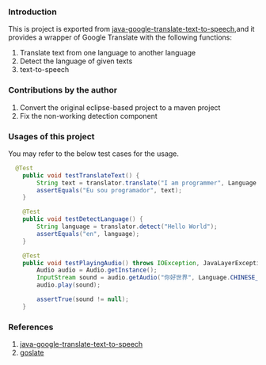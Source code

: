 ### Introduction

This is project is exported from [java-google-translate-text-to-speech](https://code.google.com/p/java-google-translate-text-to-speech/),and it provides a wrapper of Google Translate with the following functions:

1. Translate text from one language to another language
2. Detect the language of given texts
3. text-to-speech

### Contributions by the author

1. Convert the original eclipse-based project to a maven project
2. Fix the non-working detection component

### Usages of this project
You may refer to the below test cases for the usage.

```java
  @Test
    public void testTranslateText() {
        String text = translator.translate("I am programmer", Language.ENGLISH, Language.PORTUGUESE);
        assertEquals("Eu sou programador", text);
    }

    @Test
    public void testDetectLanguage() {
        String language = translator.detect("Hello World");
        assertEquals("en", language);
    }

    @Test
    public void testPlayingAudio() throws IOException, JavaLayerException {
        Audio audio = Audio.getInstance();
        InputStream sound = audio.getAudio("你好世界", Language.CHINESE_SIMPLIFIED);
        audio.play(sound);

        assertTrue(sound != null);
    }
```

### References
1. [java-google-translate-text-to-speech](https://code.google.com/p/java-google-translate-text-to-speech/)
2. [goslate](https://pypi.python.org/pypi/goslate)





